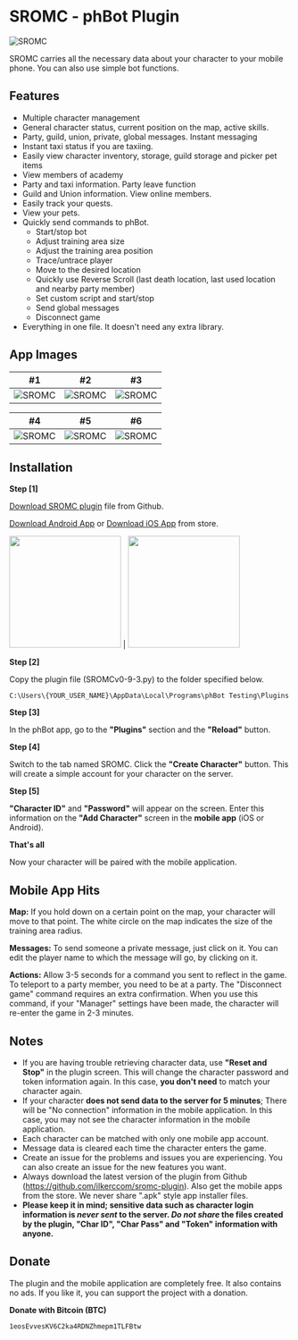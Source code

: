 # SROMC - phBot Plugin

![SROMC](https://i.ibb.co/whJr5wD/banner.png)

SROMC carries all the necessary data about your character to your mobile phone. You can also use simple bot functions.

## Features

- Multiple character management
- General character status, current position on the map, active skills.
- Party, guild, union, private, global messages. Instant messaging
- Instant taxi status if you are taxiing.
- Easily view character inventory, storage, guild storage and picker pet items
- View members of academy
- Party and taxi information. Party leave function
- Guild and Union information. View online members.
- Easily track your quests.
- View your pets.
- Quickly send commands to phBot.
  - Start/stop bot
  - Adjust training area size
  - Adjust the training area position
  - Trace/untrace player
  - Move to the desired location
  - Quickly use Reverse Scroll (last death location, last used location and nearby party member)
  - Set custom script and start/stop
  - Send global messages
  - Disconnect game
- Everything in one file. It doesn't need any extra library.


## App Images

#1 | #2 | #3
--- | --- | --- 
![SROMC](https://i.ibb.co/bRfwtqs/1.png) | ![SROMC](https://i.ibb.co/vwnBvBL/2.png) | ![SROMC](https://i.ibb.co/tMHPs6j/3.png)

#4 | #5 | #6
--- | --- | --- 
![SROMC](https://i.ibb.co/2nnXLh2/4.png) | ![SROMC](https://i.ibb.co/jLGDvny/5.png) | ![SROMC](https://i.ibb.co/xfN35rb/6.png)

## Installation

**Step [1]**

[Download SROMC plugin](https://github.com/ilkerccom/sromc-plugin) file from Github.

[Download Android App](https://sromc.com) or [Download iOS App](https://sromc.com) from store.


<a href="https://sromc.com"><img src="https://upload.wikimedia.org/wikipedia/commons/thumb/7/78/Google_Play_Store_badge_EN.svg/2560px-Google_Play_Store_badge_EN.svg.png" width="200"/></a> | <a href="https://sromc.com"><img src="https://upload.wikimedia.org/wikipedia/commons/thumb/3/3c/Download_on_the_App_Store_Badge.svg/2560px-Download_on_the_App_Store_Badge.svg.png" width="200"/></a>

**Step [2]**

Copy the plugin file (SROMCv0-9-3.py) to the folder specified below.

``` C:\Users\{YOUR_USER_NAME}\AppData\Local\Programs\phBot Testing\Plugins ```

**Step [3]**

In the phBot app, go to the **"Plugins"** section and the **"Reload"** button.

**Step [4]**

Switch to the tab named SROMC. Click the **"Create Character"** button. This will create a simple account for your character on the server.

**Step [5]**

**"Character ID"** and **"Password"** will appear on the screen. Enter this information on the **"Add Character"** screen in the **mobile app** (iOS or Android).

**That's all**

Now your character will be paired with the mobile application.

## Mobile App Hits

**Map:** If you hold down on a certain point on the map, your character will move to that point. The white circle on the map indicates the size of the training area radius.

**Messages:** To send someone a private message, just click on it. You can edit the player name to which the message will go, by clicking on it.

**Actions:** Allow 3-5 seconds for a command you sent to reflect in the game. To teleport to a party member, you need to be at a party. The "Disconnect game" command requires an extra confirmation. When you use this command, if your "Manager" settings have been made, the character will re-enter the game in 2-3 minutes.


## Notes

- If you are having trouble retrieving character data, use **"Reset and Stop"** in the plugin screen. This will change the character password and token information again. In this case, **you don't need** to match your character again.
- If your character **does not send data to the server for 5 minutes**; There will be "No connection" information in the mobile application. In this case, you may not see the character information in the mobile application.
- Each character can be matched with only one mobile app account.
- Message data is cleared each time the character enters the game.
- Create an issue for the problems and issues you are experiencing. You can also create an issue for the new features you want.
- Always download the latest version of the plugin from Github (https://github.com/ilkerccom/sromc-plugin). Also get the mobile apps from the store. We never share ".apk" style app installer files.
- **Please keep it in mind; sensitive data such as character login information is _never sent_ to the server. _Do not share_ the files created by the plugin, "Char ID", "Char Pass" and "Token" information with anyone.**

## Donate

The plugin and the mobile application are completely free. It also contains no ads. If you like it, you can support the project with a donation.

**Donate with Bitcoin (BTC)**

    1eosEvvesKV6C2ka4RDNZhmepm1TLFBtw
